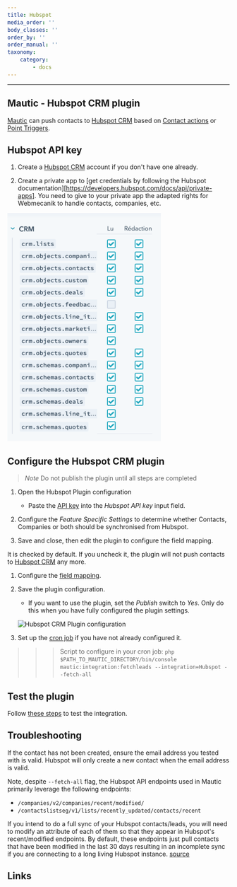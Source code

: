 ```yaml
---
title: Hubspot
media_order: ''
body_classes: ''
order_by: ''
order_manual: ''
taxonomy:
    category:
        - docs
---
```


-------------------

## Mautic - Hubspot CRM plugin

[Mautic][mautic] can push contacts to [Hubspot CRM][Hubspot-crm] based on [Contact actions][testing] or [Point Triggers][points].

## Hubspot API key

1. Create a [Hubspot CRM][Hubspot-crm] account if you don't have one already.

2. Create a private app to [get credentials by following the Hubspot documentation][https://developers.hubspot.com/docs/api/private-apps]. You need to give to your private app the adapted rights for Webmecanik to handle contacts, companies, etc.

![Hubspot CRM Plugin app rights](hubspot-app-rights.png "Hubspot CRM Plugin app rights")


## Configure the Hubspot CRM plugin
>   *Note* Do not publish the plugin until all steps are completed

1. Open the Hubspot Plugin configuration

   - Paste the [API key][hubspot-keys] into the *Hubspot API key* input field.

1. Configure the _Feature Specific Settings_ to determine whether Contacts, Companies or both should be synchronised from Hubspot.

1. Save and close, then edit the plugin to configure the field mapping.

It is checked by default. If you uncheck it, the plugin will not push contacts to [Hubspot CRM][Hubspot-crm] any more.

1. Configure the [field mapping][field-mapping].

1. Save the plugin configuration.

   - If you want to use the plugin, set the *Publish* switch to *Yes*. Only do this when you have fully configured the plugin settings.

    ![Hubspot CRM Plugin configuration](plugins-hubspot-crm-configuration.png "Hubspot CRM Plugin configuration")

1. Set up the [cron job][cron-job] if you have not already configured it.

>>> Script to configure in your cron job: `php $PATH_TO_MAUTIC_DIRECTORY/bin/console mautic:integration:fetchleads --integration=Hubspot --fetch-all`

## Test the plugin

Follow [these steps][testing] to test the integration.

## Troubleshooting

If the contact has not been created, ensure the email address you tested with is valid. Hubspot will only create a new contact when the email address is valid.

Note, despite `--fetch-all` flag, the Hubspot API endpoints used in Mautic primarily leverage the following endpoints:

- `/companies/v2/companies/recent/modified/`
- `/contactslistseg/v1/lists/recently_updated/contacts/recent`

If you intend to do a full sync of your Hubspot contacts/leads, you will need to modify an attribute of each of them so that they appear in Hubspot's recent/modified endpoints. By default, these endpoints just pull contacts that have been modified in the last 30 days resulting in an incomplete sync if you are connecting to a long living Hubspot instance. [source][hubspot-endpoint-docs]

## Links

[mautic]: <https://mautic.org>
[Hubspot-crm]: <https://www.hubspot.com/crm>
[testing]: </plugins/plugin-resources/testing-integrations>
[points]: </points>
[hubspot-keys]: <https://app.hubspot.com/hapikey>
[field-mapping]: </plugins/plugin-resources/field-mapping>
[cron-job]: </setup/cron-jobs>
[hubspot-endpoint-docs]:<https://legacydocs.hubspot.com/docs/methods/companies/get_companies_modified>
